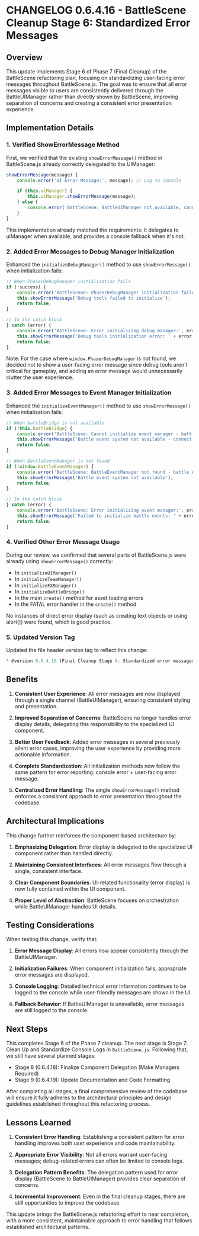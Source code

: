 # CHANGELOG 0.6.4.16 - BattleScene Cleanup Stage 6: Standardized Error Messages

## Overview

This update implements Stage 6 of Phase 7 (Final Cleanup) of the BattleScene refactoring plan, focusing on standardizing user-facing error messages throughout BattleScene.js. The goal was to ensure that all error messages visible to users are consistently delivered through the BattleUIManager rather than directly shown by BattleScene, improving separation of concerns and creating a consistent error presentation experience.

## Implementation Details

### 1. Verified ShowErrorMessage Method

First, we verified that the existing `showErrorMessage()` method in BattleScene.js already correctly delegated to the UIManager:

```javascript
showErrorMessage(message) {
    console.error('UI Error Message:', message); // Log to console

    if (this.uiManager) {
        this.uiManager.showErrorMessage(message);
    } else {
        console.error('BattleScene: BattleUIManager not available, cannot show error message');
    }
}
```

This implementation already matched the requirements: it delegates to uiManager when available, and provides a console fallback when it's not.

### 2. Added Error Messages to Debug Manager Initialization

Enhanced the `initializeDebugManager()` method to use `showErrorMessage()` when initialization fails:

```javascript
// When PhaserDebugManager initialization fails
if (!success) {
    console.error('BattleScene: PhaserDebugManager initialization failed');
    this.showErrorMessage('Debug tools failed to initialize');
    return false;
}

// In the catch block
} catch (error) {
    console.error('BattleScene: Error initializing debug manager:', error);
    this.showErrorMessage('Debug tools initialization error: ' + error.message);
    return false;
}
```

Note: For the case where `window.PhaserDebugManager` is not found, we decided not to show a user-facing error message since debug tools aren't critical for gameplay, and adding an error message would unnecessarily clutter the user experience.

### 3. Added Error Messages to Event Manager Initialization

Enhanced the `initializeEventManager()` method to use `showErrorMessage()` when initialization fails:

```javascript
// When battleBridge is not available
if (!this.battleBridge) {
    console.error('BattleScene: Cannot initialize event manager - battleBridge not available');
    this.showErrorMessage('Battle event system not available - connect to battle logic first');
    return false;
}

// When BattleEventManager is not found
if (!window.BattleEventManager) {
    console.error('BattleScene: BattleEventManager not found - battle events will not be handled');
    this.showErrorMessage('Battle event system not available');
    return false;
}

// In the catch block
} catch (error) {
    console.error('BattleScene: Error initializing event manager:', error);
    this.showErrorMessage('Failed to initialize battle events: ' + error.message);
    return false;
}
```

### 4. Verified Other Error Message Usage

During our review, we confirmed that several parts of BattleScene.js were already using `showErrorMessage()` correctly:

- In `initializeUIManager()`
- In `initializeTeamManager()`
- In `initializeFXManager()`
- In `initializeBattleBridge()`
- In the main `create()` method for asset loading errors
- In the FATAL error handler in the `create()` method

No instances of direct error display (such as creating text objects or using alert()) were found, which is good practice.

### 5. Updated Version Tag

Updated the file header version tag to reflect this change:

```javascript
* @version 0.6.4.16 (Final Cleanup Stage 6: Standardized error messages)
```

## Benefits

1. **Consistent User Experience**: All error messages are now displayed through a single channel (BattleUIManager), ensuring consistent styling and presentation.

2. **Improved Separation of Concerns**: BattleScene no longer handles error display details, delegating this responsibility to the specialized UI component.

3. **Better User Feedback**: Added error messages in several previously silent error cases, improving the user experience by providing more actionable information.

4. **Complete Standardization**: All initialization methods now follow the same pattern for error reporting: console error + user-facing error message.

5. **Centralized Error Handling**: The single `showErrorMessage()` method enforces a consistent approach to error presentation throughout the codebase.

## Architectural Implications

This change further reinforces the component-based architecture by:

1. **Emphasizing Delegation**: Error display is delegated to the specialized UI component rather than handled directly.

2. **Maintaining Consistent Interfaces**: All error messages flow through a single, consistent interface.

3. **Clear Component Boundaries**: UI-related functionality (error display) is now fully contained within the UI component.

4. **Proper Level of Abstraction**: BattleScene focuses on orchestration while BattleUIManager handles UI details.

## Testing Considerations

When testing this change, verify that:

1. **Error Message Display**: All errors now appear consistently through the BattleUIManager.

2. **Initialization Failures**: When component initialization fails, appropriate error messages are displayed.

3. **Console Logging**: Detailed technical error information continues to be logged to the console while user-friendly messages are shown in the UI.

4. **Fallback Behavior**: If BattleUIManager is unavailable, error messages are still logged to the console.

## Next Steps

This completes Stage 6 of the Phase 7 cleanup. The next stage is Stage 7: Clean Up and Standardize Console Logs in `BattleScene.js`. Following that, we still have several planned stages:

- Stage 8 (0.6.4.18): Finalize Component Delegation (Make Managers Required)
- Stage 9 (0.6.4.19): Update Documentation and Code Formatting

After completing all stages, a final comprehensive review of the codebase will ensure it fully adheres to the architectural principles and design guidelines established throughout this refactoring process.

## Lessons Learned

1. **Consistent Error Handling**: Establishing a consistent pattern for error handling improves both user experience and code maintainability.

2. **Appropriate Error Visibility**: Not all errors warrant user-facing messages; debug-related errors can often be limited to console logs.

3. **Delegation Pattern Benefits**: The delegation pattern used for error display (BattleScene to BattleUIManager) provides clear separation of concerns.

4. **Incremental Improvement**: Even in the final cleanup stages, there are still opportunities to improve the codebase.

This update brings the BattleScene.js refactoring effort to near completion, with a more consistent, maintainable approach to error handling that follows established architectural patterns.
